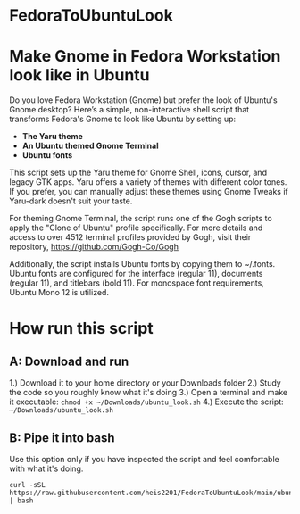 # FedoraToUbuntuLook
# Make Gnome in Fedora Workstation look like in Ubuntu

Do you love Fedora Workstation (Gnome) but prefer the look of Ubuntu's Gnome desktop? 
Here’s a simple, non-interactive shell script that transforms Fedora's Gnome to look like Ubuntu by setting up:
- __The Yaru theme__
- __An Ubuntu themed Gnome Terminal__
- __Ubuntu fonts__ 
 
This script sets up the Yaru theme for Gnome Shell, icons, cursor, and legacy GTK apps. Yaru offers a variety of themes with different color tones. If you prefer, you can manually adjust these themes using Gnome Tweaks if Yaru-dark doesn't suit your taste.

For theming Gnome Terminal, the script runs one of the Gogh scripts to apply the "Clone of Ubuntu" profile specifically. For more details and access to over 4512 terminal profiles provided by Gogh, visit their repository, https://github.com/Gogh-Co/Gogh

Additionally, the script installs Ubuntu fonts by copying them to ~/.fonts. Ubuntu fonts are configured for the interface (regular 11), documents (regular 11), and titlebars (bold 11). For monospace font requirements, Ubuntu Mono 12 is utilized.

# How run this script
## A: Download and run
1.) Download it to your home directory or your Downloads folder
2.) Study the code so you roughly know what it's doing
3.) Open a terminal and make it executable: `chmod +x ~/Downloads/ubuntu_look.sh`
4.) Execute the script: `~/Downloads/ubuntu_look.sh` 

## B: Pipe it into bash
Use this option only if you have inspected the script and feel comfortable with what it's doing.
```
curl -sSL https://raw.githubusercontent.com/heis2201/FedoraToUbuntuLook/main/ubuntu_look.sh | bash
```
